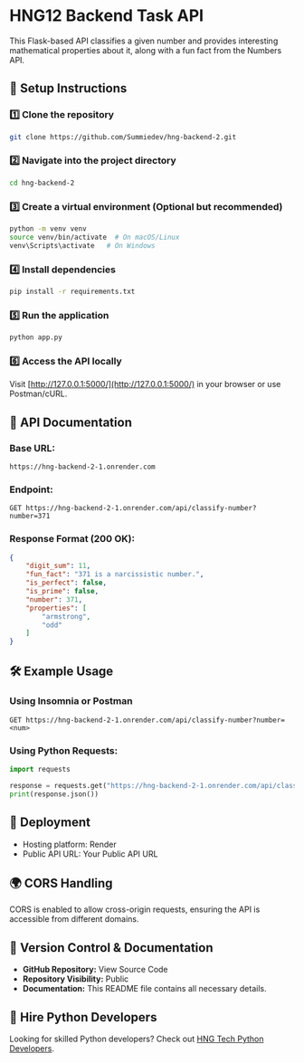 # HNG12 Backend Task API

This Flask-based API classifies a given number and provides interesting mathematical properties about it, along with a fun fact from the Numbers API.
## 🚀 Setup Instructions

### 1️⃣ Clone the repository
```bash
git clone https://github.com/Summiedev/hng-backend-2.git
```

### 2️⃣ Navigate into the project directory
```bash
cd hng-backend-2
```

### 3️⃣ Create a virtual environment (Optional but recommended)
```bash
python -m venv venv
source venv/bin/activate  # On macOS/Linux
venv\Scripts\activate   # On Windows
```

### 4️⃣ Install dependencies
```bash
pip install -r requirements.txt
```

### 5️⃣ Run the application
```bash
python app.py
```

### 6️⃣ Access the API locally
Visit [http://127.0.0.1:5000/](http://127.0.0.1:5000/) in your browser or use Postman/cURL.

## 📌 API Documentation

### Base URL:
```
https://hng-backend-2-1.onrender.com
```

### Endpoint:
```
GET https://hng-backend-2-1.onrender.com/api/classify-number?number=371
```

### Response Format (200 OK):
```json
{
	"digit_sum": 11,
	"fun_fact": "371 is a narcissistic number.",
	"is_perfect": false,
	"is_prime": false,
	"number": 371,
	"properties": [
		"armstrong",
		"odd"
	]
}
```

## 🛠 Example Usage

### Using Insomnia or Postman
```
GET https://hng-backend-2-1.onrender.com/api/classify-number?number=<num>
```

### Using Python Requests:
```python
import requests

response = requests.get("https://hng-backend-2-1.onrender.com/api/classify-number?number=<num>")
print(response.json())
```

## 📌 Deployment

- Hosting platform: Render
- Public API URL: Your Public API URL

## 🌍 CORS Handling

CORS is enabled to allow cross-origin requests, ensuring the API is accessible from different domains.

## 📌 Version Control & Documentation

- **GitHub Repository:** View Source Code
- **Repository Visibility:** Public
- **Documentation:** This README file contains all necessary details.

## 🔗 Hire Python Developers
Looking for skilled Python developers? Check out [HNG Tech Python Developers](https://hng.tech/hire/python-developers).

